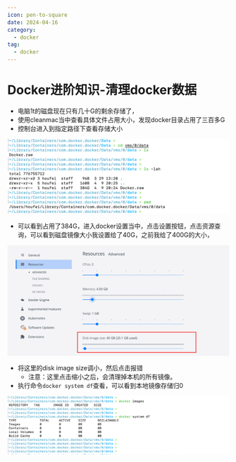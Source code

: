 ```yaml
---
icon: pen-to-square
date: 2024-04-16
category:
  - docker
tag:
  - docker
---
```

# Docker进阶知识-清理docker数据

- 电脑1t的磁盘现在只有几十G的剩余存储了，
- 使用cleanmac当中查看具体文件占用大小，发现docker目录占用了三百多G
- 控制台进入到指定路径下查看存储大小

![image-20240410200439238](images/image-20240410200439238.png)

- 可以看到占用了384G，进入docker设置当中，点击设置按钮，点击资源查询，可以看到磁盘镜像大小我设置给了40G，之前我给了400G的大小，

![image-20240410200623293](images/image-20240410200623293.png)

- 将这里的disk image size调小，然后点击报错
  - 注意：这里点击缩小之后，会清理掉本机的所有镜像。
- 执行命令`docker system df`查看，可以看到本地镜像存储归0

![image-20240410200824300](images/image-20240410200824300.png)

